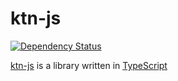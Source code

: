 # ktn-js
[![Dependency Status](https://gemnasium.com/badges/github.com/kittttttan/ktn-js.svg)](https://gemnasium.com/github.com/kittttttan/ktn-js)

[ktn-js](https://github.com/kittttttan/ktn-js) is a library written in [TypeScript](http://www.typescriptlang.org/)

